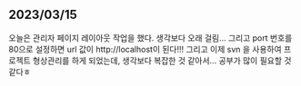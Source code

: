## 2023/03/15
오늘은 관리자 페이지 레이아웃 작업을 했다. 생각보다 오래 걸림... 그리고 port 번호를 80으로 설정하면 url 값이 http://localhost이 된다!!! 그리고 이제 svn 을 사용하여 프로젝트 형상관리를 하게 되었는데, 생각보다 복잡한 것 같아서... 공부가 많이 필요할 것 같다ㅎ